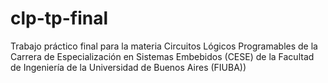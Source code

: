 # clp-tp-final
Trabajo práctico final para la materia Circuitos Lógicos Programables de la Carrera de Especialización en Sistemas Embebidos (CESE) de la Facultad de Ingeniería de la Universidad de Buenos Aires (FIUBA))
